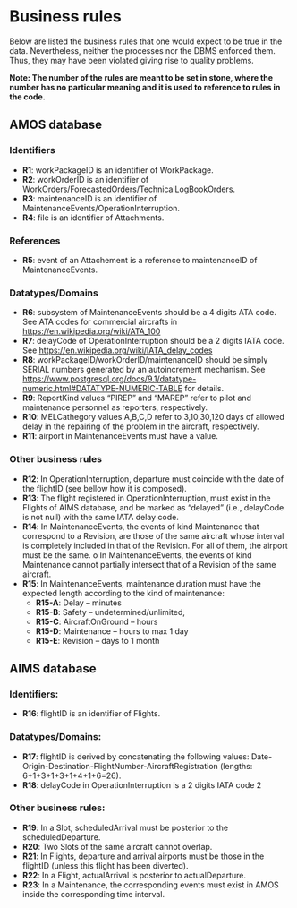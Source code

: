 # Business rules

Below are listed the business rules that one would expect to be true in the data. Nevertheless, neither
the processes nor the DBMS enforced them. Thus, they may have been violated giving rise to quality
problems.

**Note: The number of the rules are meant to be set in stone, where the number has no particular meaning and it is used to reference to rules in the code.**

## AMOS database

### Identifiers

- **R1**: workPackageID is an identifier of WorkPackage.
- **R2**: workOrderID is an identifier of WorkOrders/ForecastedOrders/TechnicalLogBookOrders.
- **R3**: maintenanceID is an identifier of MaintenanceEvents/OperationInterruption.
- **R4**: file is an identifier of Attachments.

### References

- **R5**: event of an Attachement is a reference to maintenanceID of MaintenanceEvents.

### Datatypes/Domains

- **R6**: subsystem of MaintenanceEvents should be a 4 digits ATA code. See ATA codes for commercial aircrafts in <https://en.wikipedia.org/wiki/ATA_100>
- **R7**: delayCode of OperationInterruption should be a 2 digits IATA code. See <https://en.wikipedia.org/wiki/IATA_delay_codes>
- **R8**: workPackageID/workOrderID/maintenanceID should be simply SERIAL numbers generated by an autoincrement mechanism. See <https://www.postgresql.org/docs/9.1/datatype-numeric.html#DATATYPE-NUMERIC-TABLE> for details.
- **R9**: ReportKind values “PIREP” and “MAREP” refer to pilot and maintenance personnel as reporters, respectively.
- **R10**: MELCathegory values A,B,C,D refer to 3,10,30,120 days of allowed delay in the repairing of the problem in the aircraft, respectively.
- **R11**: airport in MaintenanceEvents must have a value.

### Other business rules

- **R12**: In OperationInterruption, departure must coincide with the date of the flightID (see bellow how it is composed).
- **R13**: The flight registered in OperationInterruption, must exist in the Flights of AIMS database, and be marked as “delayed” (i.e., delayCode is not null) with the same IATA delay code.
- **R14**: In MaintenanceEvents, the events of kind Maintenance that correspond to a Revision, are those of the same aircraft whose interval is completely included in that of the Revision. For all of them, the airport must be the same. o In MaintenanceEvents, the events of kind Maintenance cannot partially intersect that of a Revision of the same aircraft.
- **R15**: In MaintenanceEvents, maintenance duration must have the expected length according to the kind of maintenance:
  - **R15-A**: Delay – minutes
  - **R15-B**: Safety – undetermined/unlimited,
  - **R15-C**: AircraftOnGround – hours
  - **R15-D**: Maintenance – hours to max 1 day
  - **R15-E**: Revision – days to 1 month

## AIMS database

### Identifiers:

- **R16**: flightID is an identifier of Flights.

### Datatypes/Domains:

- **R17**: flightID is derived by concatenating the following values: Date-Origin-Destination-FlightNumber-AircraftRegistration (lengths: 6+1+3+1+3+1+4+1+6=26).
- **R18**: delayCode in OperationInterruption is a 2 digits IATA code 2

### Other business rules:

- **R19**: In a Slot, scheduledArrival must be posterior to the scheduledDeparture.
- **R20**: Two Slots of the same aircraft cannot overlap.
- **R21**: In Flights, departure and arrival airports must be those in the flightID (unless this flight has been diverted).
- **R22**: In a Flight, actualArrival is posterior to actualDeparture.
- **R23**: In a Maintenance, the corresponding events must exist in AMOS inside the corresponding time interval.

